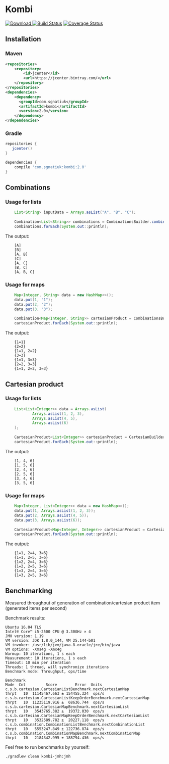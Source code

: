 # Kombi
[ ![Download](https://api.bintray.com/packages/sgnatiuk/kombi/kombi/images/download.svg) ](https://bintray.com/sgnatiuk/kombi/kombi/_latestVersion)
[![Build Status](https://travis-ci.org/SurpSG/Kombi.svg?branch=master)](https://travis-ci.org/SurpSG/Kombi)
[![Coverage Status](https://coveralls.io/repos/github/SurpSG/Kombi/badge.svg?branch=master)](https://coveralls.io/github/SurpSG/Kombi?branch=master)
## Installation
### Maven 
```xml
<repositories>
    <repository>
        <id>jcenter</id>
        <url>https://jcenter.bintray.com/</url>
    </repository>
</repositories>
<dependencies>
    <dependency>
      <groupId>com.sgnatiuk</groupId>
      <artifactId>kombi</artifactId>
      <version>2.0</version>
    </dependency>
</dependencies>
```
### Gradle
```groovy
repositories {  
   jcenter()  
}

dependencies {
    compile 'com.sgnatiuk:kombi:2.0'
}
```
## Combinations
### Usage for lists
```java
    List<String> inputData = Arrays.asList("A", "B", "C");
    
    Combination<List<String>> combinations = CombinationsBuilder.combinationsOf(inputData);
    combinations.forEach(System.out::println);
```
The output:
```
    [A]
    [B]
    [A, B]
    [C]
    [A, C]
    [B, C]
    [A, B, C]
```

### Usage for maps
```java
    Map<Integer, String> data = new HashMap<>();
    data.put(1, "1");
    data.put(2, "2");
    data.put(3, "3");
    
    Combination<Map<Integer, String>> cartesianProduct = CombinationsBuilder.combinationsOf(data);
    cartesianProduct.forEach(System.out::println);
```
The output:
```
    {1=1}
    {2=2}
    {1=1, 2=2}
    {3=3}
    {1=1, 3=3}
    {2=2, 3=3}
    {1=1, 2=2, 3=3}
```

## Cartesian product
### Usage for lists
```java
    List<List<Integer>> data = Arrays.asList(
            Arrays.asList(1, 2, 3),
            Arrays.asList(4, 5),
            Arrays.asList(6)
    );
    
    CartesianProduct<List<Integer>> cartesianProduct = CartesianBuilder.cartesianProductOf(data, false);
    cartesianProduct.forEach(System.out::println);
```
The output:
```
    [1, 4, 6]
    [1, 5, 6]
    [2, 4, 6]
    [2, 5, 6]
    [3, 4, 6]
    [3, 5, 6]
```

### Usage for maps
```java
    Map<Integer, List<Integer>> data = new HashMap<>();
    data.put(1, Arrays.asList(1, 2, 3));
    data.put(2, Arrays.asList(4, 5));
    data.put(3, Arrays.asList(6));
    
    CartesianProduct<Map<Integer, Integer>> cartesianProduct = CartesianBuilder.cartesianProductOf(data, true);
    cartesianProduct.forEach(System.out::println);
```
The output:
```
    {1=1, 2=4, 3=6}
    {1=1, 2=5, 3=6}
    {1=2, 2=4, 3=6}
    {1=2, 2=5, 3=6}
    {1=3, 2=4, 3=6}
    {1=3, 2=5, 3=6}
```

## Benchmarking
Measured throughput of generation of combination/cartesian product item (generated items per second)

Benchmark results:
```
Ubuntu 16.04 TLS
Intel® Core™ i5-2500 CPU @ 3.30GHz × 4
JMH version: 1.19
VM version: JDK 1.8.0_144, VM 25.144-b01
VM invoker: /usr/lib/jvm/java-8-oracle/jre/bin/java
VM options: -Xms4g -Xmx4g
Warmup: 10 iterations, 1 s each
Measurement: 10 iterations, 1 s each
Timeout: 10 min per iteration
Threads: 1 thread, will synchronize iterations
Benchmark mode: Throughput, ops/time

Benchmark                                                          Mode  Cnt         Score        Error  Units
c.s.b.cartesian.CartesianListBenchmark.nextCartesianMap           thrpt   10  11145467.663 ± 154455.324  ops/s
c.s.b.cartesian.CartesianListKeepOrderBenchmark.nextCartesianMap  thrpt   10  11235119.916 ±  68636.744  ops/s
c.s.b.cartesian.CartesianMapBenchmark.nextCartesianList           thrpt   10   3543765.382 ±  19372.030  ops/s
c.s.b.cartesian.CartesianMapKeepOrderBenchmark.nextCartesianList  thrpt   10   3532589.782 ±  20227.118  ops/s
c.s.b.combination.CombinationListBenchmark.nextCombinationList    thrpt   10   5553247.849 ± 122736.874  ops/s
c.s.b.combination.CombinationMapBenchmark.nextCombinationMap      thrpt   10   2184342.995 ± 188794.436  ops/s
```

Feel free to run benchmarks by yourself:
```
./gradlew clean kombi-jmh:jmh
```
